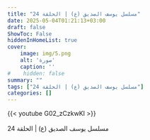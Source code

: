 ```yaml
---
title: "مسلسل يوسف الصديق (ع) | الحلقة 24"
date: 2025-05-04T01:21:13+03:00
draft: false
ShowToc: False
hiddenInHomeList: true
cover:
    image: img/5.png
    alt: 'صورة'
    caption: ''
#    hidden: false
summary: ""
tags: ["مسلسل يوسف الصديق (ع) | الحلقة 24"]
categories: []
---
```


{{< youtube G02_zCzkwKI >}}  
 <br>
مسلسل يوسف الصديق (ع) | الحلقة 24
